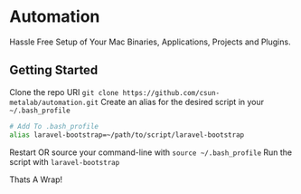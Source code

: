# Automation
Hassle Free Setup of Your Mac Binaries, Applications, Projects and Plugins.

## Getting Started

Clone the repo URI `git clone https://github.com/csun-metalab/automation.git`
Create an alias for the desired script in your `~/.bash_profile`

```bash
# Add To .bash_profile
alias laravel-bootstrap=~/path/to/script/laravel-bootstrap
```
Restart OR source your command-line with `source ~/.bash_profile`
Run the script with `laravel-bootstrap`

Thats A Wrap!
